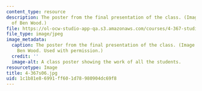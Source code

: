 ```yaml
---
content_type: resource
description: The poster from the final presentation of the class. (Image courtesy
  of Ben Wood.)
file: https://ol-ocw-studio-app-qa.s3.amazonaws.com/courses/4-367-studio-seminar-in-public-art-spring-2006/1c1b81e86991ff601d78980904dc69f8_4-367s06.jpg
file_type: image/jpeg
image_metadata:
  caption: The poster from the final presentation of the class. (Image courtesy of
    Ben Wood. Used with permission.)
  credit: ''
  image-alt: A class poster showing the work of all the students.
resourcetype: Image
title: 4-367s06.jpg
uid: 1c1b81e8-6991-ff60-1d78-980904dc69f8
---
```

